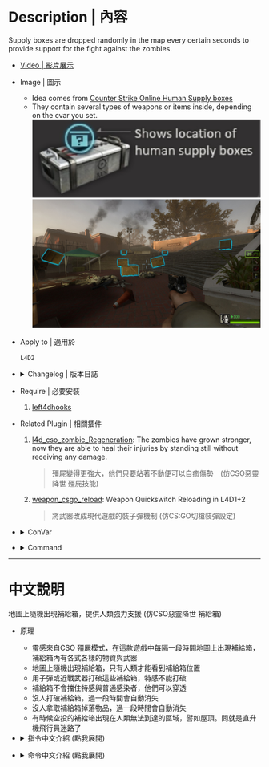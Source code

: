 # Description | 內容
Supply boxes are dropped randomly in the map every certain seconds to provide support for the fight against the zombies.

* [Video | 影片展示](https://youtu.be/9rXlJ8PsOTA)

* Image | 圖示
	* Idea comes from [Counter Strike Online Human Supply boxes](https://cso.fandom.com/wiki/Zombie_2:_Mutation#Supply_boxes)
	* They contain several types of weapons or items inside, depending on the cvar you set.
	<br/>![l4d2_supply_woodbox_1](image/l4d2_supply_woodbox_1.jpg)
	<br/>![l4d2_supply_woodbox_2](image/l4d2_supply_woodbox_2.jpg)

* Apply to | 適用於
	```
	L4D2
	```

* <details><summary>Changelog | 版本日誌</summary>

	* v1.4 (2023-7-26)
        * Add hunting Rifle

	* v1.3 (2022-9-12)
        * Remove gascan,  propanecanister, oxygentank if no one picks up

	* v1.2 (2022-8-13)
        * Optimize code.

	* v1.1 (2022-3-29)
        * Support Survival Mode.

	* v1.0 (2022-1-11)
        * [Initial release](https://forums.alliedmods.net/showthread.php?t=335862)
        * Add convars to turn off this plugin
        * Random box model available
        * Item chance to drop Weapons/Melee/Medic/Throwable/Others
        * Custom sound
        * Detect custom melee and spawn
        * Translation Support
        * Supply box life time
        * Remove item if no one picks up after it drops from box after a while
        * Compatibility support for SourceMod 1.11. Fixed various warnings.

	* v0.0
        * Credit: [Lux](https://forums.alliedmods.net/member.php?u=257841) - original code
</details>

* Require | 必要安裝
	1. [left4dhooks](https://forums.alliedmods.net/showthread.php?t=321696)

* Related Plugin | 相關插件
	1. [l4d_cso_zombie_Regeneration](https://github.com/fbef0102/L4D1_2-Plugins/tree/master/l4d_cso_zombie_Regeneration): The zombies have grown stronger, now they are able to heal their injuries by standing still without receiving any damage.
	    > 殭屍變得更強大，他們只要站著不動便可以自癒傷勢　(仿CSO惡靈降世 殭屍技能)

	2. [weapon_csgo_reload](https://github.com/fbef0102/L4D2-Plugins/tree/master/l4d2_weapon_csgo_reload): Weapon Quickswitch Reloading in L4D1+2
	    > 將武器改成現代遊戲的裝子彈機制 (仿CS:GO切槍裝彈設定)

* <details><summary>ConVar</summary>

	* cfg\sourcemod\l4d2_supply_woodbox.cfg
		```php
		// 0=Plugin off, 1=Plugin on.
		l4d2_supply_woodbox_allow "1"

		// Turn on the plugin in these game modes, separate by commas (no spaces). (Empty = all).
		l4d2_supply_woodbox_modes ""

		// Turn off the plugin in these game modes, separate by commas (no spaces). (Empty = none).
		l4d2_supply_woodbox_modes_off ""

		// Turn on the plugin in these game modes. 0=All, 1=Coop, 2=Survival, 4=Versus, 8=Scavenge. Add numbers together.
		l4d2_supply_woodbox_modes_tog "0"

		// Turn off the plugin in these maps, separate by commas (no spaces). (0=All maps, Empty = none).
		l4d2_supply_woodbox_map_off ""

		// Max Items that could drop in woodbox.
		l4d2_supply_woodbox_item_max "4"

		// Min Items that could drop in woodbox.
		l4d2_supply_woodbox_item_min "2"

		// Item chance to drop Weapons/Melee/Medic/Throwable/Others, separate by commas (no spaces), the sum of 5 value must be 100
		l4d2_supply_woodbox_item_chance "30,5,45,15,5"

		// Time in seconds to remove item if no one picks up after it drops from box (0=off)
		l4d2_supply_woodbox_item_life "60"

		// The default Supply box color. Three values between 0-255 separated by spaces. RGB Color255 - Red Green Blue. (empty=disable)
		l4d2_supply_woodbox_color "0 145 200"

		// The default Supply box glow range.
		l4d2_supply_woodbox_glow_range "1800"

		// Set the max spawn time for Supply box drop.
		l4d2_supply_woodbox_time_max "80"

		// Set the min spawn time for Supply box drop.
		l4d2_supply_woodbox_time_min "60"

		// Max Supply boxes that could drop once.
		l4d2_supply_woodbox_drop_max "2"

		// Min Supply boxes that could drop once.
		l4d2_supply_woodbox_drop_min "1"

		// Set the limit for Supply box spawned by the plugin.
		l4d2_supply_woodbox_limit "6"

		// Set the life time for Supply box.
		l4d2_supply_woodbox_box_life "180"

		// Supply Box - Drop sound file (relative to to sound/, empty=random helicopter sound, -1: disable)
		l4d2_supply_woodbox_soundfile ""

		// If 1, still dorp supply box in final stage rescue
		l4d2_supply_woodbox_drop_final "0"

		// Supply box model type, 1: wood_crate001a, 2: wood_crate001a_damagedMAX, 3: wood_crate002a (0=random)
		l4d2_supply_woodbox_type "1"

		// Changes how Supply box hint displays. (0: Disable, 1:In chat, 2: In Hint Box, 3: In center text)
		l4d2_supply_woodbox_announce_type "3"
		```
</details>

* <details><summary>Command</summary>

	* **Spawn a supply box at your crosshair (Admin Flag: ADMFLAG_ROOT)**
		```php
		sm_supplybox
		sm_box
		```
</details>

- - - -
# 中文說明
地圖上隨機出現補給箱，提供人類強力支援 (仿CSO惡靈降世 補給箱)

* 原理
    * 靈感來自CSO 殭屍模式，在這款遊戲中每隔一段時間地圖上出現補給箱，補給箱內有各式各樣的物資與武器
    * 地圖上隨機出現補給箱，只有人類才能看到補給箱位置
    * 用子彈或近戰武器打破這些補給箱，特感不能打破
    * 補給箱不會擋住特感與普通感染者，他們可以穿透
	* 沒人打破補給箱，過一段時間會自動消失
	* 沒人拿取補給箱掉落物品，過一段時間會自動消失
    * 有時候空投的補給箱出現在人類無法到達的區域，譬如屋頂。問就是直升機飛行員迷路了

* <details><summary>指令中文介紹 (點我展開)</summary>

	* cfg\sourcemod\l4d2_supply_woodbox.cfg
		```php
		// 0=關閉插件, 1=啟動插件
		l4d2_supply_woodbox_allow "1"

		// 什麼模式下啟動此插件, 逗號區隔 (無空白). (留白 = 所有模式)
		l4d2_supply_woodbox_modes ""

		// 什麼模式下關閉此插件, 逗號區隔 (無空白). (留白 = 無)
		l4d2_supply_woodbox_modes_off ""

		// 什麼模式下啟動此插件. 0=所有模式, 1=戰役, 2=生存, 4=對抗, 8=清道夫. 請將數字相加起來
		l4d2_supply_woodbox_modes_tog "0"

		// 在某些地圖裡關閉此插件，請填入地圖名，逗號區隔 (無空白). (0 = 所有地圖, 留白 = 無)
		l4d2_supply_woodbox_map_off ""

		// 從補給箱掉落的物品最大數量.
		l4d2_supply_woodbox_item_max "4"

		// 從補給箱掉落的物品最小數量.
		l4d2_supply_woodbox_item_min "2"

		// 從補給箱掉落的物品，變成槍枝武器/近戰武器/醫療物品/投擲物品/其他(汽油桶、瓦斯罐...)的機率，逗號區隔 (無空白)，這五個數字加起來必須是100
		l4d2_supply_woodbox_item_chance "30,5,45,15,5"

		// 如果沒人拿取補給箱掉落的物品，過60秒後會自動移除 (0=不移除)
		l4d2_supply_woodbox_item_life "60"

		// 補給箱的光圈顏色. 三個介於0-255的數字，空白區隔. 為RGB三色 - 紅 綠 藍. (留白=沒有光圈顏色)
		l4d2_supply_woodbox_color "0 145 200"

		// 補給箱的光圈發光範圍.
		l4d2_supply_woodbox_glow_range "1800"

		// 空投補給箱的最大間隔時間
		l4d2_supply_woodbox_time_max "80"

		// 空投補給箱的最小間隔時間
		l4d2_supply_woodbox_time_min "60"

		// 每次空投補給箱的最多數量.
		l4d2_supply_woodbox_drop_max "2"

		// 每次空投補給箱的最少數量.
		l4d2_supply_woodbox_drop_min "1"

		// 場上只能同時存在6個補給箱.
		l4d2_supply_woodbox_limit "6"

		// 沒人打破補給箱的場合，180秒後會自動消失
		l4d2_supply_woodbox_box_life "180"

		// 補給箱空投音效 (路徑相對於 sound 資料夾, 留白=隨機的直升機駕駛員語音, -1=關閉音效)
		l4d2_supply_woodbox_soundfile ""

		// 為1時，最後救援開始之後，照樣空投補給箱
		l4d2_supply_woodbox_drop_final "0"

		// 補給箱的箱子模型, 1: wood_crate001a, 2: wood_crate001a_damagedMAX, 3: wood_crate002a (0=隨機模型)
		l4d2_supply_woodbox_type "1"

		// 如何提示有空投補給箱?. (0: 不提示, 1: 聊天框, 2: 螢幕下方黑底白字框, 3: 螢幕正中間)
		l4d2_supply_woodbox_announce_type "3"
		```
</details>

* <details><summary>命令中文介紹 (點我展開)</summary>

	* **在準心指向的地方生成補給箱 (管理員權限: ADMFLAG_ROOT)**
		```php
		sm_supplybox
		sm_box
		```
</details>
